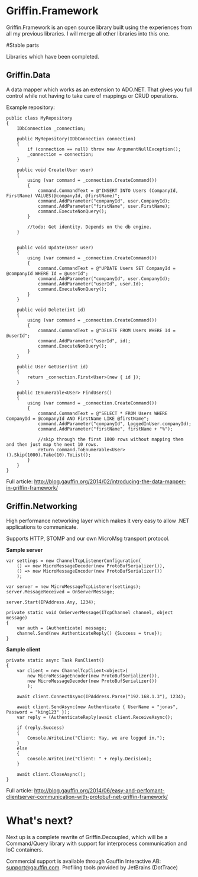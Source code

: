 Griffin.Framework
=================

Griffin.Framework is an open source library built using the experiences from all my previous libraries. I will merge all other libraries into this one. 


#Stable parts

Libraries which have been completed.

## Griffin.Data

A data mapper which works as an extension to ADO.NET. That gives you full control while not having to take care of mappings or CRUD operations.

Example repository:

	public class MyRepository
	{
		IDbConnection _connection;
		 
		public MyRepository(IDbConnection connection)
		{
			if (connection == null) throw new ArgumentNullException();
			_connection = connection;
		}
		
		public void Create(User user)
		{
			using (var command = _connection.CreateCommand())
			{
				command.CommandText = @"INSERT INTO Users (CompanyId, FirstName) VALUES(@companyId, @firstName)";
				command.AddParameter("companyId", user.CompanyId);
				command.AddParameter("firstName", user.FirstName);
				command.ExecuteNonQuery();
			}
			  
			//todo: Get identity. Depends on the db engine.
		}
	 
	 
		public void Update(User user)
		{
			using (var command = _connection.CreateCommand())
			{
				command.CommandText = @"UPDATE Users SET CompanyId = @companyId WHERE Id = @userId";
				command.AddParameter("companyId", user.CompanyId);
				command.AddParameter("userId", user.Id);
				command.ExecuteNonQuery();
			}
		}
	 
		public void Delete(int id)
		{
			using (var command = _connection.CreateCommand())
			{
				command.CommandText = @"DELETE FROM Users WHERE Id = @userId";
				command.AddParameter("userId", id);
				command.ExecuteNonQuery();
			}
		}	
	 
		public User GetUser(int id)
		{
			return _connection.First<User>(new { id });
		}
		
		public IEnumerable<User> FindUsers()
		{
			using (var command = _connection.CreateCommand())
			{
				command.CommandText = @"SELECT * FROM Users WHERE CompanyId = @companyId AND FirstName LIKE @firstName";
				command.AddParameter("companyId", LoggedInUser.companyId);
				command.AddParameter("firstName", firstName + "%");
				
				//skip through the first 1000 rows without mapping them and then just map the next 10 rows.
				return command.ToEnumerable<User>().Skip(1000).Take(10).ToList();
			}
		}
	}

Full article: http://blog.gauffin.org/2014/02/introducing-the-data-mapper-in-griffin-framework/

## Griffin.Networking

High performance networking layer which makes it very easy to allow .NET applications to communicate.

Supports HTTP, STOMP and our own MicroMsg transport protocol.

**Sample server**

	var settings = new ChannelTcpListenerConfiguration(
		() => new MicroMessageDecoder(new ProtoBufSerializer()),
		() => new MicroMessageEncoder(new ProtoBufSerializer())
		);
	 
	var server = new MicroMessageTcpListener(settings);
	server.MessageReceived = OnServerMessage;
	 
	server.Start(IPAddress.Any, 1234);

	private static void OnServerMessage(ITcpChannel channel, object message)
	{
		var auth = (Authenticate) message;
		channel.Send(new AuthenticateReply() {Success = true});
	}

**Sample client**

	private static async Task RunClient()
	{
		var client = new ChannelTcpClient<object>(
			new MicroMessageEncoder(new ProtoBufSerializer()),
			new MicroMessageDecoder(new ProtoBufSerializer())
			);
	 
		await client.ConnectAsync(IPAddress.Parse("192.168.1.3"), 1234);
	 
		await client.SendAsync(new Authenticate { UserName = "jonas", Password = "king123" });
		var reply = (AuthenticateReply)await client.ReceiveAsync();
	 
		if (reply.Success)
		{
			Console.WriteLine("Client: Yay, we are logged in.");
		}
		else
		{
			Console.WriteLine("Client: " + reply.Decision);
		}
	 
		await client.CloseAsync();
	}
	
Full article: http://blog.gauffin.org/2014/06/easy-and-perfomant-clientserver-communication-with-protobuf-net-griffin-framework/

# What's next?

Next up is a complete rewrite of Griffin.Decoupled, which will be a Command/Query library with support for interprocess communication and IoC containers.

Commercial support is available through Gauffin Interactive AB: support@gauffin.com.
Profiling tools provided by JetBrains (DotTrace)
